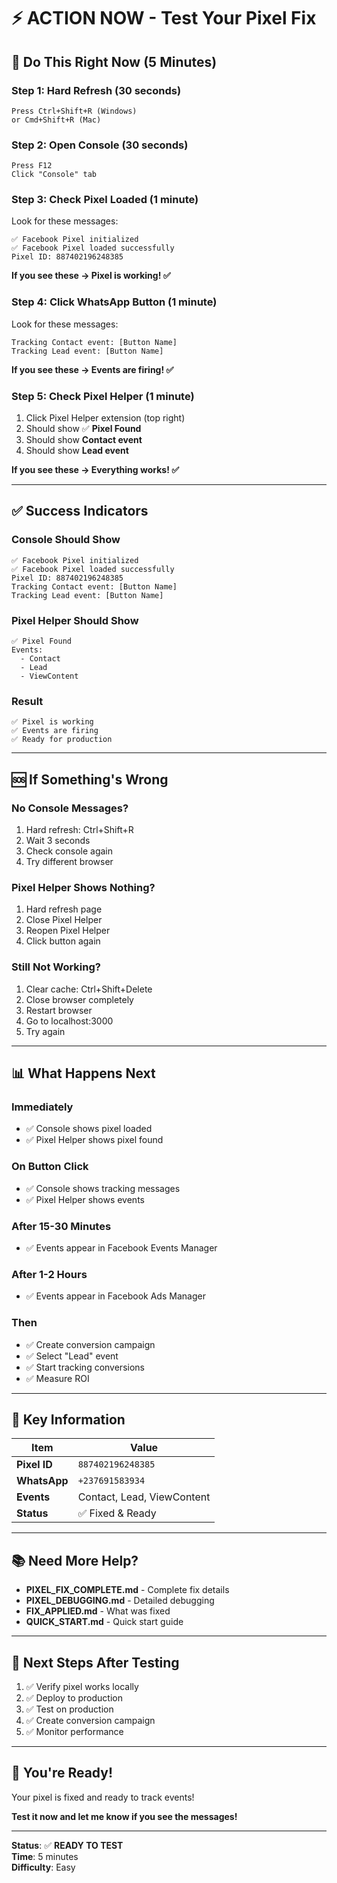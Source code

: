 # ⚡ ACTION NOW - Test Your Pixel Fix

## 🎯 Do This Right Now (5 Minutes)

### Step 1: Hard Refresh (30 seconds)
```
Press Ctrl+Shift+R (Windows)
or Cmd+Shift+R (Mac)
```

### Step 2: Open Console (30 seconds)
```
Press F12
Click "Console" tab
```

### Step 3: Check Pixel Loaded (1 minute)
Look for these messages:
```
✅ Facebook Pixel initialized
✅ Facebook Pixel loaded successfully
Pixel ID: 887402196248385
```

**If you see these → Pixel is working! ✅**

### Step 4: Click WhatsApp Button (1 minute)
Look for these messages:
```
Tracking Contact event: [Button Name]
Tracking Lead event: [Button Name]
```

**If you see these → Events are firing! ✅**

### Step 5: Check Pixel Helper (1 minute)
1. Click Pixel Helper extension (top right)
2. Should show ✅ **Pixel Found**
3. Should show **Contact event**
4. Should show **Lead event**

**If you see these → Everything works! ✅**

---

## ✅ Success Indicators

### Console Should Show
```
✅ Facebook Pixel initialized
✅ Facebook Pixel loaded successfully
Pixel ID: 887402196248385
Tracking Contact event: [Button Name]
Tracking Lead event: [Button Name]
```

### Pixel Helper Should Show
```
✅ Pixel Found
Events:
  - Contact
  - Lead
  - ViewContent
```

### Result
```
✅ Pixel is working
✅ Events are firing
✅ Ready for production
```

---

## 🆘 If Something's Wrong

### No Console Messages?
1. Hard refresh: Ctrl+Shift+R
2. Wait 3 seconds
3. Check console again
4. Try different browser

### Pixel Helper Shows Nothing?
1. Hard refresh page
2. Close Pixel Helper
3. Reopen Pixel Helper
4. Click button again

### Still Not Working?
1. Clear cache: Ctrl+Shift+Delete
2. Close browser completely
3. Restart browser
4. Go to localhost:3000
5. Try again

---

## 📊 What Happens Next

### Immediately
- ✅ Console shows pixel loaded
- ✅ Pixel Helper shows pixel found

### On Button Click
- ✅ Console shows tracking messages
- ✅ Pixel Helper shows events

### After 15-30 Minutes
- ✅ Events appear in Facebook Events Manager

### After 1-2 Hours
- ✅ Events appear in Facebook Ads Manager

### Then
- ✅ Create conversion campaign
- ✅ Select "Lead" event
- ✅ Start tracking conversions
- ✅ Measure ROI

---

## 🎯 Key Information

| Item | Value |
|------|-------|
| **Pixel ID** | `887402196248385` |
| **WhatsApp** | `+237691583934` |
| **Events** | Contact, Lead, ViewContent |
| **Status** | ✅ Fixed & Ready |

---

## 📚 Need More Help?

- **PIXEL_FIX_COMPLETE.md** - Complete fix details
- **PIXEL_DEBUGGING.md** - Detailed debugging
- **FIX_APPLIED.md** - What was fixed
- **QUICK_START.md** - Quick start guide

---

## 🚀 Next Steps After Testing

1. ✅ Verify pixel works locally
2. ✅ Deploy to production
3. ✅ Test on production
4. ✅ Create conversion campaign
5. ✅ Monitor performance

---

## 🎉 You're Ready!

Your pixel is fixed and ready to track events!

**Test it now and let me know if you see the messages!**

---

**Status**: ✅ **READY TO TEST**  
**Time**: 5 minutes  
**Difficulty**: Easy

